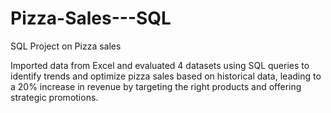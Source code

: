 # Pizza-Sales---SQL
SQL Project on Pizza sales 

Imported data from Excel and evaluated 4 datasets using SQL queries to identify trends and optimize pizza sales 
based on historical data, leading to a 20% increase in revenue by targeting the right products and offering 
strategic promotions.

